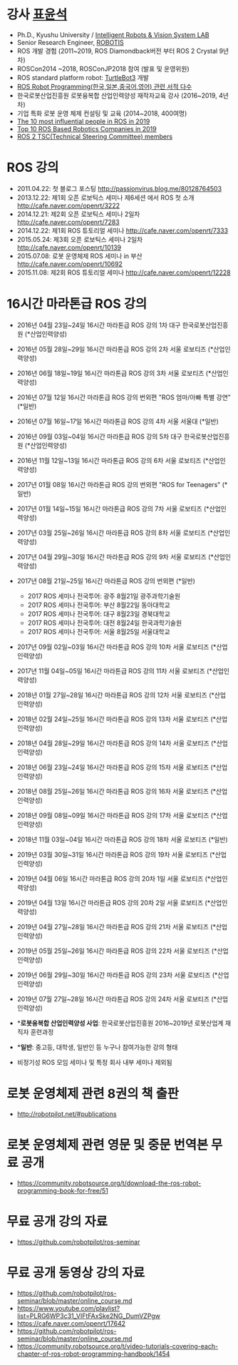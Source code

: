 # 강사 [표윤석](http://robotpilot.net/)
- Ph.D., Kyushu University / [Intelligent Robots & Vision System LAB](http://robotics.ait.kyushu-u.ac.jp/index.html)
- Senior Research Engineer, [ROBOTIS](http://www.robotis.com/)
- ROS 개발 경험 (2011~2019, ROS Diamondback버전 부터 ROS 2 Crystal 9년차)
- ROSCon2014 ~2018, ROSConJP2018 참여 (발표 및 운영위원) 
- ROS standard platform robot: [TurtleBot3](https://www.turtlebot.com/) 개발
- [ROS Robot Programming(한국,일본,중국어,영어) 관련 서적 다수](http://robotpilot.net/#publications)
- 한국로봇산업진흥원 로봇융복합 산업인력양성 재작자교육 강사 (2016~2019, 4년차)
- 기업 특화 로봇 운영 체제 컨설팅 및 교육 (2014~2018, 400여명)
- [The 10 most influential people in ROS in 2019](http://www.theconstructsim.com/top-10-influential-people-in-ros/)
- [Top 10 ROS Based Robotics Companies in 2019](http://www.theconstructsim.com/top-10-robotics-companies-2019-ros-based/)
- [ROS 2 TSC(Technical Steering Committee) members](https://index.ros.org/doc/ros2/Governance/)

# ROS 강의
- 2011.04.22: 첫 블로그 포스팅 http://passionvirus.blog.me/80128764503
- 2013.12.22: 제1회 오픈 로보틱스 세미나 제6세션 에서 ROS 첫 소개 http://cafe.naver.com/openrt/3222
- 2014.12.21: 제2회 오픈 로보틱스 세미나 2일차 http://cafe.naver.com/openrt/7283
- 2014.12.22: 제1회 ROS 튜토리얼 세미나 http://cafe.naver.com/openrt/7333
- 2015.05.24: 제3회 오픈 로보틱스 세미나 2일차 http://cafe.naver.com/openrt/10139
- 2015.07.08: 로봇 운영체제 ROS 세미나 in 부산 http://cafe.naver.com/openrt/10692
- 2015.11.08: 제2회 ROS 튜토리얼 세미나 http://cafe.naver.com/openrt/12228

# 16시간 마라톤급 ROS 강의
- 2016년 04월 23일~24일 16시간 마라톤급 ROS 강의 1차 대구 한국로봇산업진흥원 (\*산업인력양성)
- 2016년 05월 28일~29일 16시간 마라톤급 ROS 강의 2차 서울 로보티즈 (\*산업인력양성)
- 2016년 06월 18일~19일 16시간 마라톤급 ROS 강의 3차 서울 로보티즈 (\*산업인력양성)
- 2016년 07월 12일 16시간 마라톤급 ROS 강의 번외편 "ROS 엄마/아빠 특별 강연" (\*일반)
- 2016년 07월 16일~17일 16시간 마라톤급 ROS 강의 4차 서울 서울대 (\*일반)
- 2016년 09월 03일~04일 16시간 마라톤급 ROS 강의 5차 대구 한국로봇산업진흥원 (\*산업인력양성)
- 2016년 11월 12일~13일 16시간 마라톤급 ROS 강의 6차 서울 로보티즈 (\*산업인력양성)
- 2017년 01월 08일 16시간 마라톤급 ROS 강의 번외편 "ROS for Teenagers" (\*일반)
- 2017년 01월 14일~15일 16시간 마라톤급 ROS 강의 7차 서울 로보티즈 (\*산업인력양성)
- 2017년 03월 25일~26일 16시간 마라톤급 ROS 강의 8차 서울 로보티즈 (\*산업인력양성)
- 2017년 04월 29일~30일 16시간 마라톤급 ROS 강의 9차 서울 로보티즈 (\*산업인력양성)
- 2017년 08월 21일~25일 16시간 마라톤급 ROS 강의 번외편 (\*일반)
  - 2017 ROS 세미나 전국투어: 광주 8월21일 광주과학기술원
  - 2017 ROS 세미나 전국투어: 부산 8월22일 동아대학교
  - 2017 ROS 세미나 전국투어: 대구 8월23일 경북대학교
  - 2017 ROS 세미나 전국투어: 대전 8월24일 한국과학기술원
  - 2017 ROS 세미나 전국투어: 서울 8월25일 서울대학교
- 2017년 09월 02일~03일 16시간 마라톤급 ROS 강의 10차 서울 로보티즈 (\*산업인력양성)
- 2017년 11월 04일~05일 16시간 마라톤급 ROS 강의 11차 서울 로보티즈 (\*산업인력양성)
- 2018년 01월 27일~28일 16시간 마라톤급 ROS 강의 12차 서울 로보티즈 (\*산업인력양성)
- 2018년 02월 24일~25일 16시간 마라톤급 ROS 강의 13차 서울 로보티즈 (\*산업인력양성)
- 2018년 04월 28일~29일 16시간 마라톤급 ROS 강의 14차 서울 로보티즈 (\*산업인력양성)
- 2018년 06월 23일~24일 16시간 마라톤급 ROS 강의 15차 서울 로보티즈 (\*산업인력양성)
- 2018년 08월 25일~26일 16시간 마라톤급 ROS 강의 16차 서울 로보티즈 (\*산업인력양성)
- 2018년 09월 08일~09일 16시간 마라톤급 ROS 강의 17차 서울 로보티즈 (\*산업인력양성)
- 2018년 11월 03일~04일 16시간 마라톤급 ROS 강의 18차 서울 로보티즈 (\*일반)
- 2019년 03월 30일~31일 16시간 마라톤급 ROS 강의 19차 서울 로보티즈 (\*산업인력양성)
- 2019년 04월 06일 16시간 마라톤급 ROS 강의 20차 1일 서울 로보티즈 (\*산업인력양성)
- 2019년 04월 13일 16시간 마라톤급 ROS 강의 20차 2일 서울 로보티즈 (\*산업인력양성)
- 2019년 04월 27일~28일 16시간 마라톤급 ROS 강의 21차 서울 로보티즈 (\*산업인력양성)
- 2019년 05월 25일~26일 16시간 마라톤급 ROS 강의 22차 서울 로보티즈 (\*산업인력양성)
- 2019년 06월 29일~30일 16시간 마라톤급 ROS 강의 23차 서울 로보티즈 (\*산업인력양성)
- 2019년 07월 27일~28일 16시간 마라톤급 ROS 강의 24차 서울 로보티즈 (\*산업인력양성)

- \***로봇융복합 산업인력양성 사업**: 한국로봇산업진흥원 2016~2019년 로봇산업계 재직자 훈련과정
- \***일반**: 중고등, 대학생, 일반인 등 누구나 참여가능한 강의 형태
- 비정기성 ROS 모임 세미나 및 특정 회사 내부 세미나 제외됨

# 로봇 운영체제 관련 8권의 책 출판
- http://robotpilot.net/#publications

# 로봇 운영체제 관련 영문 및 중문 번역본 무료 공개
- https://community.robotsource.org/t/download-the-ros-robot-programming-book-for-free/51

# 무료 공개 강의 자료
- https://github.com/robotpilot/ros-seminar

# 무료 공개 동영상 강의 자료
- https://github.com/robotpilot/ros-seminar/blob/master/online_course.md
- https://www.youtube.com/playlist?list=PLRG6WP3c31_VIFtFAxSke2NG_DumVZPgw
- https://cafe.naver.com/openrt/17642
- https://github.com/robotpilot/ros-seminar/blob/master/online_course.md
- https://community.robotsource.org/t/video-tutorials-covering-each-chapter-of-ros-robot-programming-handbook/1454
